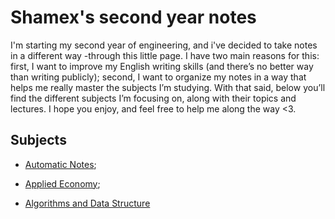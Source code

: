 # Shamex's second year notes
I'm starting my second year of engineering, and i've decided to take notes in a different way -through this little page. 
I have two main reasons for this: first, I want to improve my English writing skills (and there’s no better way than writing publicly); second, I want to organize my notes in a way that helps me really master the subjects I’m studying.
With that said, below you’ll find the different subjects I’m focusing on, along with their topics and lectures. I hope you enjoy, and feel free to help me along the way <3.

## Subjects
- [Automatic Notes](automation/automation.md);
- [Applied Economy](Economy/economy.md);

- [Algorithms and Data Structure](AlgData/AlgData.md)




